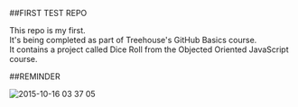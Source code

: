 ##FIRST TEST REPO

This repo is my first.  
It's being completed as part of Treehouse's GitHub Basics course.  
It contains a project called Dice Roll from the Objected Oriented JavaScript course.

##REMINDER

![2015-10-16 03 37 05](https://cloud.githubusercontent.com/assets/17485605/13722315/41dff834-e80f-11e5-9466-a2f5937a3050.png)
